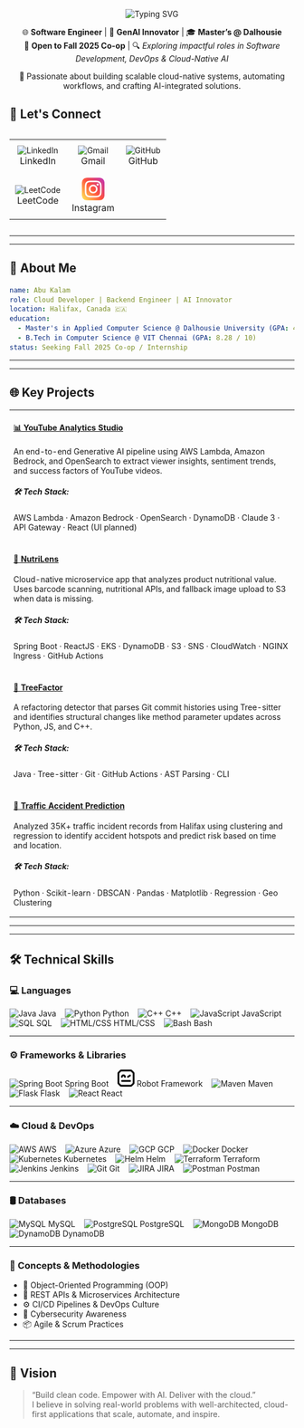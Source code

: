 <!-- Hero Banner with Motion Typing and Custom GIF -->

<div align="center">
  <p align="center">
    <img 
      src="https://readme-typing-svg.demolab.com?font=Ubuntu+Mono&weight=600&size=50&duration=3000&pause=800&color=2563EB&center=true&vCenter=true&width=800&lines=👋+Hi+there!+I'm+Abu+Kalam."
      alt="Typing SVG"
    />
  </p>
</div>


<!-- Crisp Identity Summary -->
<p align="center">
  🌐 <b>Software Engineer</b> | 🧠 <b>GenAI Innovator</b> | 🎓 <b>Master’s @ Dalhousie</b> <br/>
  🤝 <b>Open to Fall 2025 Co-op</b> | 🔍 <i>Exploring impactful roles in Software Development, DevOps & Cloud-Native AI</i>
</p>


<p align="center">
🚀 Passionate about building scalable cloud-native systems, automating workflows, and crafting AI-integrated solutions.
</p>

<!-- Contact Badges -->
## 🤝 Let's Connect

<table align="left">
  <tr>
    <td align="center" valign="middle" style="padding: 10px;">
      <a href="https://www.linkedin.com/in/abukalam2909/" target="_blank" style="text-decoration: none;">
        <img src="https://cdn.jsdelivr.net/gh/devicons/devicon/icons/linkedin/linkedin-original.svg" width="40" height="40" alt="LinkedIn"/><br/>
        <span style="font-size: 16px;">LinkedIn</span>
      </a>
    </td>
    <td align="center" valign="middle" style="padding: 10px;">
      <a href="mailto:Abu.KalamBabujiSadiqBasha@dal.ca" target="_blank" style="text-decoration: none;">
        <img src="https://cdn.jsdelivr.net/gh/devicons/devicon/icons/google/google-original.svg" width="40" height="40" alt="Gmail"/><br/>
        <span style="font-size: 16px;">Gmail</span>
      </a>
    </td>
    <td align="center" valign="middle" style="padding: 10px;">
      <a href="https://github.com/abukalam2909" target="_blank" style="text-decoration: none;">
        <img src="https://cdn.jsdelivr.net/gh/devicons/devicon/icons/github/github-original.svg" width="40" height="40" alt="GitHub"/><br/>
        <span style="font-size: 16px;">GitHub</span>
      </a>
    </td>
   </tr>
   <tr>
    <td align="center" valign="middle" style="padding: 10px;">
      <a href="https://leetcode.com/u/abukalam99/" target="_blank" style="text-decoration: none;">
        <img src="https://upload.wikimedia.org/wikipedia/commons/1/19/LeetCode_logo_black.png" width="40" height="40" alt="LeetCode"/><br/>
        <span style="font-size: 16px;">LeetCode</span>
      </a>
    </td>
    <td align="center" valign="middle" style="padding: 10px;">
      <a href="https://instagram.com/abukalam99" target="_blank" style="text-decoration: none;">
        <img src="./images/instagram.png" width="40" height="40" alt="Instagram"/><br/>
        <span style="font-size: 16px;">Instagram</span>
      </a>
    </td>
  </tr>
</table>
<br clear="all"/>
<hr/><hr/>

## 🧠 About Me

```yaml
name: Abu Kalam
role: Cloud Developer | Backend Engineer | AI Innovator
location: Halifax, Canada 🇨🇦
education:
  - Master's in Applied Computer Science @ Dalhousie University (GPA: 4.05 / 4.3)
  - B.Tech in Computer Science @ VIT Chennai (GPA: 8.28 / 10)
status: Seeking Fall 2025 Co-op / Internship
```

<hr/>
<hr/>

## 🌐 Key Projects

<table>
  <tr>
    <td>
      <h4><a href="https://github.com/abukalam2909/HRM_Accident_Analysis">📊 YouTube Analytics Studio</a></h4>
      <p>An end-to-end Generative AI pipeline using AWS Lambda, Amazon Bedrock, and OpenSearch to extract viewer insights, sentiment trends, and success factors of YouTube videos.</p>
      <h5>🛠 Tech Stack:</h5>
      <p>AWS Lambda · Amazon Bedrock · OpenSearch · DynamoDB · Claude 3 · API Gateway · React (UI planned)</p>
    </td>
  </tr>
  <tr>
    <td>
      <h4><a href="https://github.com/abukalam2909/ProductScanner">🥦 NutriLens</a></h4>
      <p>Cloud-native microservice app that analyzes product nutritional value. Uses barcode scanning, nutritional APIs, and fallback image upload to S3 when data is missing.</p>
      <h5>🛠 Tech Stack:</h5>
      <p>Spring Boot · ReactJS · EKS · DynamoDB · S3 · SNS · CloudWatch · NGINX Ingress · GitHub Actions</p>
    </td>
  </tr>
  <tr>
    <td>
      <h4><a href="https://github.com/abukalam2909/Treefactor">🌳 TreeFactor</a></h4>
      <p>A refactoring detector that parses Git commit histories using Tree-sitter and identifies structural changes like method parameter updates across Python, JS, and C++.</p>
      <h5>🛠 Tech Stack:</h5>
      <p>Java · Tree-sitter · Git · GitHub Actions · AST Parsing · CLI</p>
    </td>
  </tr>
  <tr>
    <td>
      <h4><a href="https://github.com/abukalam2909/HRM_Accident_Analysis">🚦 Traffic Accident Prediction</a></h4>
      <p>Analyzed 35K+ traffic incident records from Halifax using clustering and regression to identify accident hotspots and predict risk based on time and location.</p>
      <h5>🛠 Tech Stack:</h5>
      <p>Python · Scikit-learn · DBSCAN · Pandas · Matplotlib · Regression · Geo Clustering</p>
    </td>
  </tr>
</table>

<hr/>
<hr/>

## 🛠️ Technical Skills

### 💻 Languages
<p align="left">
  <img src="https://cdn.jsdelivr.net/gh/devicons/devicon/icons/java/java-original.svg" width="30" title="Java" />&nbsp;Java &nbsp;&nbsp;
  <img src="https://cdn.jsdelivr.net/gh/devicons/devicon/icons/python/python-original.svg" width="30" title="Python" />&nbsp;Python &nbsp;&nbsp;
  <img src="https://cdn.jsdelivr.net/gh/devicons/devicon/icons/cplusplus/cplusplus-original.svg" width="30" title="C++" />&nbsp;C++ &nbsp;&nbsp;
  <img src="https://cdn.jsdelivr.net/gh/devicons/devicon/icons/javascript/javascript-original.svg" width="30" title="JavaScript" />&nbsp;JavaScript &nbsp;&nbsp;
  <img src="https://cdn.jsdelivr.net/gh/devicons/devicon/icons/mysql/mysql-original.svg" width="30" title="SQL" />&nbsp;SQL &nbsp;&nbsp;
  <img src="https://cdn.jsdelivr.net/gh/devicons/devicon/icons/html5/html5-original.svg" width="30" title="HTML/CSS" />&nbsp;HTML/CSS &nbsp;&nbsp;
  <img src="https://cdn.jsdelivr.net/gh/devicons/devicon/icons/bash/bash-original.svg" width="30" title="Bash" />&nbsp;Bash
</p>
<hr/>

### ⚙️ Frameworks & Libraries
<p align="left">
  <img src="https://cdn.jsdelivr.net/gh/devicons/devicon/icons/spring/spring-original.svg" width="30" title="Spring Boot" />&nbsp;Spring Boot &nbsp;&nbsp;
  <img src="./images/robotframework.512x512.png" width="30" title="Robot Framework" />&nbsp;Robot Framework &nbsp;&nbsp;
  <img src="https://cdn.jsdelivr.net/gh/devicons/devicon/icons/maven/maven-original.svg" width="30" title="Maven" />&nbsp;Maven &nbsp;&nbsp;
  <img src="https://cdn.jsdelivr.net/gh/devicons/devicon/icons/flask/flask-original.svg" width="30" title="Flask" />&nbsp;Flask &nbsp;&nbsp;
  <img src="https://cdn.jsdelivr.net/gh/devicons/devicon/icons/react/react-original.svg" width="30" title="React" />&nbsp;React
</p>
<hr/>

### ☁️ Cloud & DevOps
<p align="left">
  <img src="https://cdn.jsdelivr.net/gh/devicons/devicon@latest/icons/amazonwebservices/amazonwebservices-original-wordmark.svg" width="30" title="AWS" />&nbsp;AWS &nbsp;&nbsp;
  <img src="https://cdn.jsdelivr.net/gh/devicons/devicon/icons/azure/azure-original.svg" width="30" title="Azure" />&nbsp;Azure &nbsp;&nbsp;
  <img src="https://cdn.jsdelivr.net/gh/devicons/devicon/icons/googlecloud/googlecloud-original.svg" width="30" title="GCP" />&nbsp;GCP &nbsp;&nbsp;
  <img src="https://cdn.jsdelivr.net/gh/devicons/devicon/icons/docker/docker-original.svg" width="30" title="Docker" />&nbsp;Docker &nbsp;&nbsp;
  <img src="https://cdn.jsdelivr.net/gh/devicons/devicon/icons/kubernetes/kubernetes-plain.svg" width="30" title="Kubernetes" />&nbsp;Kubernetes &nbsp;&nbsp;
  <img src="https://www.vectorlogo.zone/logos/helmsh/helmsh-icon.svg" width="30" title="Helm" />&nbsp;Helm &nbsp;&nbsp;
  <img src="https://cdn.jsdelivr.net/gh/devicons/devicon/icons/terraform/terraform-original.svg" width="30" title="Terraform" />&nbsp;Terraform &nbsp;&nbsp;
  <img src="https://cdn.jsdelivr.net/gh/devicons/devicon/icons/jenkins/jenkins-original.svg" width="30" title="Jenkins" />&nbsp;Jenkins &nbsp;&nbsp;
  <img src="https://cdn.jsdelivr.net/gh/devicons/devicon/icons/git/git-original.svg" width="30" title="Git" />&nbsp;Git &nbsp;&nbsp;
  <img src="https://cdn.jsdelivr.net/gh/devicons/devicon/icons/jira/jira-original.svg" width="30" title="JIRA" />&nbsp;JIRA &nbsp;&nbsp;
  <img src="https://cdn.jsdelivr.net/gh/devicons/devicon/icons/postman/postman-original.svg" width="30" title="Postman" />&nbsp;Postman
</p>
<hr/>

### 🛢 Databases
<p align="left">
  <img src="https://cdn.jsdelivr.net/gh/devicons/devicon/icons/mysql/mysql-original.svg" width="30" title="MySQL" />&nbsp;MySQL &nbsp;&nbsp;
  <img src="https://cdn.jsdelivr.net/gh/devicons/devicon/icons/postgresql/postgresql-original.svg" width="30" title="PostgreSQL" />&nbsp;PostgreSQL &nbsp;&nbsp;
  <img src="https://cdn.jsdelivr.net/gh/devicons/devicon/icons/mongodb/mongodb-original.svg" width="30" title="MongoDB" />&nbsp;MongoDB &nbsp;&nbsp;
  <img src="https://cdn.jsdelivr.net/gh/devicons/devicon@latest/icons/dynamodb/dynamodb-original.svg" width="30" title="DynamoDB" />&nbsp;DynamoDB
</p>
<hr/>

### 🔐 Concepts & Methodologies
<ul>
  <li>🧱 Object-Oriented Programming (OOP)</li>
  <li>🔌 REST APIs & Microservices Architecture</li>
  <li>⚙️ CI/CD Pipelines & DevOps Culture</li>
  <li>🔐 Cybersecurity Awareness</li>
  <li>📦 Agile & Scrum Practices</li>
</ul>

<hr/>
<hr/>

## 🧭 Vision

> “Build clean code. Empower with AI. Deliver with the cloud.”  
> I believe in solving real-world problems with well-architected, cloud-first applications that scale, automate, and inspire.
